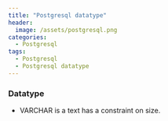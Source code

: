 ```yaml
---
title: "Postgresql datatype"
header:
  image: /assets/postgresql.png
categories:
  - Postgresql
tags:
  - Postgresql
  - Postgresql datatype
---
```


### Datatype

- VARCHAR is a text has a constraint on size.
